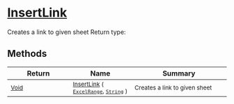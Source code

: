 # [InsertLink](./ExcelHelper-100663998.md)

Creates a link to given sheet
Return type:
## Methods

| Return | Name | Summary | 
| --- | --- | --- | 
| <sub>[Void](https://docs.microsoft.com/en-us/dotnet/api/System.Void)</sub><img width=200/>| <sub>[InsertLink](./ExcelHelper-100663998.md) ( [`ExcelRange`](./ExcelHelper-100663998.md), [`String`](https://docs.microsoft.com/en-us/dotnet/api/System.String) )</sub>| <sub>Creates a link to given sheet</sub><img width=200/>| <br>


